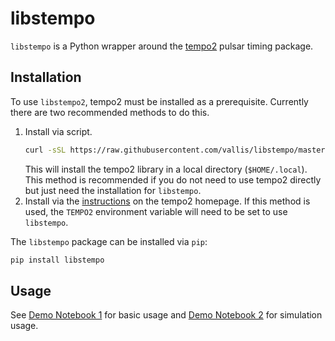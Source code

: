 # libstempo

`libstempo` is a Python wrapper around the [tempo2](https://bitbucket.org/psrsoft/tempo2/src/master/) pulsar timing package.


## Installation

To use `libstempo2`, tempo2 must be installed as a prerequisite. Currently there are two recommended methods to do this.

1. Install via script. 
    ```bash
    curl -sSL https://raw.githubusercontent.com/vallis/libstempo/master/install_tempo2.sh | sh
    ```
    This will install the tempo2 library in a local directory (`$HOME/.local`). This method is recommended if you do not need to use tempo2 directly but just need the installation for `libstempo`.
2. Install via the [instructions](https://bitbucket.org/psrsoft/tempo2/src/master/README.md) on the tempo2 homepage. If this method is used, the `TEMPO2` environment variable will need to be set to use `libstempo`.

The `libstempo` package can be installed via `pip`:
```bash
pip install libstempo
```

## Usage

See [Demo Notebook 1](https://github.com/vallis/libstempo/blob/master/demo/libstempo-demo.ipynb) for basic usage and [Demo Notebook 2](https://github.com/vallis/libstempo/blob/master/demo/libstempo-toasim-demo.ipynb) for simulation usage.
